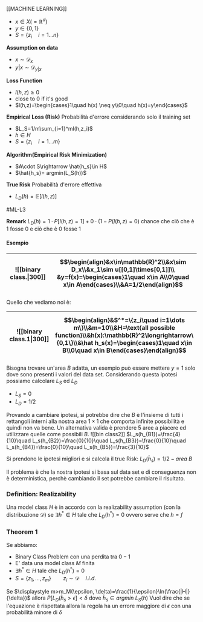[[MACHINE LEARNING]]
- $x \in X (= \mathbb{R}^d)$
- $y\in \{0,1\}$
- $S=\{z_i\quad i=1 ... n\}$ 

**Assumption on data**
- $x\sim \mathcal{D}_x$ 
- $y|x \sim \mathcal{D}_{y|x}$ 

**Loss Function**
- $l(h,z)\geq 0$
- close to $0$ if it's good
- $l(h,z)=\begin{cases}1\quad h(x) \neq y\\0\quad h(x)=y\end{cases}$ 

**Empirical Loss (Risk)**
Probabilità d'errore considerando solo il training set
- $L_S=1/m\sum_{i=1}^ml(h,z_i)$ 
- $h \in H$
- $S= \{z_i\quad i=1 ...m\}$

**Algorithm(Empirical Risk Minimization)**
- $A\cdot S\rightarrow \hat{h_s}\in H$ 
- $\hat{h_s}= argmin(L_S(h))$

**True Risk**
Probabilità d'errore effettiva
- $L_D(h) =\mathbb{E}[l(h,z)]$ 

#ML-L3

**Remark**
$L_D(h)= 1\cdot P[l(h,z)=1]+0\cdot(1-P(l(h,z)=0)$ 
chance che ciò che è 1 fosse 0 e ciò che è 0 fosse 1

#### Esempio

| ![[binary class.\|300]] | $$\begin{align}&x\in\mathbb{R}^2\\&x\sim D_x\\&x_1\sim u[[0,1]\times[0,1]]\\ &y=f(x)=\begin{cases}1\quad x\in A\\0\quad x\in A\end{cases}\\&A=1/2\end{align}$$ |
| ----------------------- | -------------------------------------------------------------------------------------------------------------------------------------------------------------- |
Quello che vediamo noi è:

| ![[binary class.1\|300]] | $$\begin{align}&S^*=\{z_i\quad i=1\dots m\}\\&m=10\\&H=\text{all possible function}\\&h(x):\mathbb{R}^2\longrightarrow\{0,1\}\\&\hat h_s(x)=\begin{cases}1\quad x\in B\\0\quad x\in B\end{cases}\end{align}$$ |
| ------------------------ | ------------------------------------------------------------------------------------------------------------------------------------------------------------------------------------------------------------- |
Bisogna trovare un'area $B$ adatta, un esempio può essere mettere  $y=1$  solo dove sono presenti i valori del data set.
Considerando questa ipotesi possiamo calcolare $L_S$ ed $L_D$ 
- $L_S=0$
- $L_D=1/2$ 

Provando a cambiare ipotesi, si potrebbe dire che $B$ è l'insieme di tutti i rettangoli interni alla nostra area $1\times 1$ che comporta infinite possibilità e quindi non va bene.
Un alternativa valida è prendere 5 aree a piacere ed utilizzare quelle come possibili $B$. 
![[bin class2]]
$L_s(h_{B1})=\frac{4}{10}\quad L_s(h_{B2})=\frac{0}{10}\quad L_s(h_{B3})=\frac{0}{10}\quad L_s(h_{B4})=\frac{0}{10}\quad L_s(h_{B5})=\frac{3}{10}$

Si prendono le ipotesi migliori e si calcola il true Risk:
$L_D(\hat h_s)=1/2 - area\ B$  

Il problema è che la nostra ipotesi si basa sul data set e di conseguenza non è deterministica, perchè cambiando il set potrebbe cambiare il risultato.

### Definition: Realizability
Una model class $H$ è in accordo con la realizability assumption (con la distribuzione $\mathcal D$) se 
$\exists h^*\in H \text{ tale che }L_D(h^*)=0$  ovvero serve che $h=f$ 

### Theorem 1
Se abbiamo:
- Binary Class Problem con una perdita tra $0-1$ 
- E' data una model class $M$ finita
- $\exists h^*\in H \text{ tale che }L_D(h^*)=0$
- $S=\{z_1,...,z_m\}\qquad z_i\sim \mathcal{D}\quad i.i.d.$  

Se $\displaystyle m>m_M(\epsilon, \delta)=\frac{1}{\epsilon}\ln(\frac{|H|}{\delta})$ 
allora $P[L_D(\hat h_s >\epsilon ]<\delta$ 
dove $\hat h_s\in argmin\ L_S(h)$ 
	Vuol dire che se l'equazione è rispettata  allora la regola ha un errore maggiore di $\epsilon$ con una probabilità minore di $\delta$

